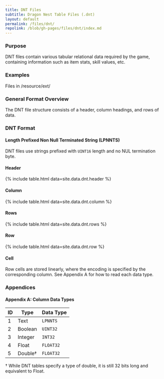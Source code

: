 ```yaml
---
title: DNT Files
subtitle: Dragon Nest Table Files (.dnt)
layout: default
permalink: /files/dnt/
repolink: /blob/gh-pages/files/dnt/index.md
---
```


### Purpose
DNT files contain various tabular relational data required by the game, containing information such as item stats, skill values, etc. 

### Examples
Files in /resource/ext/

### General Format Overview
The DNT file structure consists of a header, column headings, and rows of data.

### DNT Format

#### Length Prefixed Non Null Terminated String (LPNNTS)
DNT files use strings prefixed with `UINT16` length and no NUL termination byte.

#### Header
{% include table.html data=site.data.dnt.header %}

#### Column
{% include table.html data=site.data.dnt.column %}

#### Rows
{% include table.html data=site.data.dnt.rows %}

#### Row
{% include table.html data=site.data.dnt.row %}

#### Cell
Row cells are stored linearly, where the encoding is specified by the corresponding column. See Appendix A for how to read each data type.

### Appendices

#### Appendix A: Column Data Types
<div class="table-responsive">
<table class="table table-bordered">
    <thead>
    <tr>
        <th>ID</th>
        <th>Type</th>
        <th>Data Type</th>
    </tr>
    </thead>
    <tbody>
    <tr>
        <td>1</td>
        <td>Text</td>
        <td><code>LPNNTS</code></td>
    </tr>
    <tr>
        <td>2</td>
        <td>Boolean</td>
        <td><code>UINT32</code></td>
    </tr>
    <tr>
        <td>3</td>
        <td>Integer</td>
        <td><code>INT32</code></td>
    </tr>
    <tr>
        <td>4</td>
        <td>Float</td>
        <td><code>FLOAT32</code></td>
    </tr>
    <tr>
        <td>5</td>
        <td>Double&dagger;</td>
        <td><code>FLOAT32</code></td>
    </tr>
    </tbody>
</table>
</div>

&dagger; While DNT tables specify a type of double, it is still 32 bits long and equivalent to Float.
